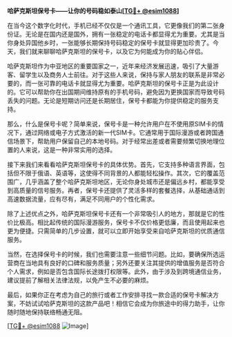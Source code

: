 **哈萨克斯坦保号卡——让你的号码稳如泰山[[TG💪+ @esim1088](https://t.me/s/esim1088)]**

在当今这个数字化时代，手机已经不仅仅是一个通讯工具，它更像我们的第二张身份证。无论是在国内还是国外，拥有一张稳定的电话卡都显得尤为重要。尤其是当你身处异国他乡时，一张能够长期保持号码稳定的保号卡就显得更加珍贵了。今天，我们就来聊聊哈萨克斯坦的保号卡，以及它为何能成为你的贴心伴侣。

哈萨克斯坦作为中亚地区的重要国家之一，近年来经济发展迅速，吸引了大量游客、留学生以及商务人士前往。对于这些人来说，保持与家人朋友的联系是非常必要的，而一张可靠的电话卡就显得尤为重要。哈萨克斯坦的保号卡正是为此设计的。它可以帮助你在出国期间维持原有的手机号码，避免因为更换国家而导致号码丢失的问题。无论是短期访问还是长期居住，保号卡都能为你提供稳定的服务支持。

那么，什么是保号卡呢？简单来说，保号卡是一种允许用户在不使用原SIM卡的情况下，通过网络或电子方式激活的新一代SIM卡。它通常用于国际漫游或者跨国通信场景下，帮助用户保留自己的本地号码。对于经常出差或者需要频繁切换地理位置的人来说，这是一种非常实用的选择。

接下来我们来看看哈萨克斯坦保号卡的具体优势。首先，它支持多种语言界面，包括但不限于俄语、英语等，这使得不同背景的人都能轻松操作。其次，它的覆盖范围广，几乎涵盖了整个哈萨克斯坦地区，无论你身处城市还是偏远乡村，都能享受到高质量的信号服务。再者，保号卡还提供了灵活多样的套餐选择，从基础通话到高速数据流量，应有尽有，满足不同用户的个性化需求。

除了上述优点之外，哈萨克斯坦保号卡还有一个非常吸引人的地方，那就是它的性价比极高。相比起传统的国际漫游服务，保号卡不仅价格更低廉，而且使用起来也更为便捷。只需简单的几步设置，就可以立即开始享受来自哈萨克斯坦的优质通信服务。

当然，在选择保号卡的时候，我们也需要注意一些细节问题。比如，要确保所选运营商在当地具有良好的口碑和服务质量；另外还要关注其提供的增值服务是否符合个人需求，例如是否包含国际长途拨打权限等。此外，由于涉及到跨境通信业务，建议提前了解相关法律法规，以免产生不必要的麻烦。

最后，如果你正在考虑为自己的旅行或者工作安排寻找一款合适的保号卡解决方案，不妨试试哈萨克斯坦的这款产品吧！相信它会成为你旅途中的得力助手，让你随时随地保持联络畅通无阻。

[[TG💪+ @esim1088](https://t.me/s/esim1088) ![Image](https://i.postimg.cc/4NQfJmqS/Snipaste-2025-05-13-00-14-12.png)]